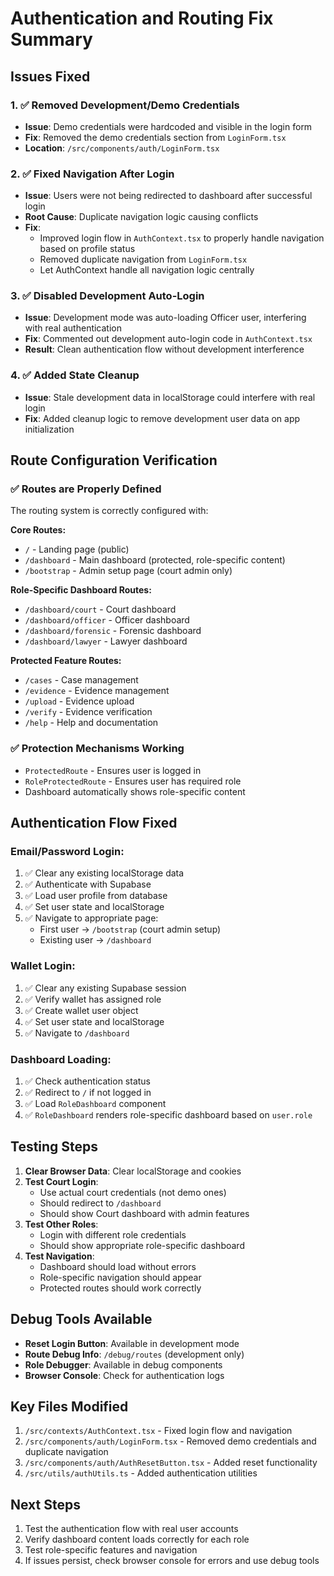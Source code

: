 # Authentication and Routing Fix Summary

## Issues Fixed

### 1. ✅ Removed Development/Demo Credentials

- **Issue**: Demo credentials were hardcoded and visible in the login form
- **Fix**: Removed the demo credentials section from `LoginForm.tsx`
- **Location**: `/src/components/auth/LoginForm.tsx`

### 2. ✅ Fixed Navigation After Login

- **Issue**: Users were not being redirected to dashboard after successful login
- **Root Cause**: Duplicate navigation logic causing conflicts
- **Fix**:
  - Improved login flow in `AuthContext.tsx` to properly handle navigation based on profile status
  - Removed duplicate navigation from `LoginForm.tsx`
  - Let AuthContext handle all navigation logic centrally

### 3. ✅ Disabled Development Auto-Login

- **Issue**: Development mode was auto-loading Officer user, interfering with real authentication
- **Fix**: Commented out development auto-login code in `AuthContext.tsx`
- **Result**: Clean authentication flow without development interference

### 4. ✅ Added State Cleanup

- **Issue**: Stale development data in localStorage could interfere with real login
- **Fix**: Added cleanup logic to remove development user data on app initialization

## Route Configuration Verification

### ✅ Routes are Properly Defined

The routing system is correctly configured with:

**Core Routes:**

- `/` - Landing page (public)
- `/dashboard` - Main dashboard (protected, role-specific content)
- `/bootstrap` - Admin setup page (court admin only)

**Role-Specific Dashboard Routes:**

- `/dashboard/court` - Court dashboard
- `/dashboard/officer` - Officer dashboard
- `/dashboard/forensic` - Forensic dashboard
- `/dashboard/lawyer` - Lawyer dashboard

**Protected Feature Routes:**

- `/cases` - Case management
- `/evidence` - Evidence management
- `/upload` - Evidence upload
- `/verify` - Evidence verification
- `/help` - Help and documentation

### ✅ Protection Mechanisms Working

- `ProtectedRoute` - Ensures user is logged in
- `RoleProtectedRoute` - Ensures user has required role
- Dashboard automatically shows role-specific content

## Authentication Flow Fixed

### Email/Password Login:

1. ✅ Clear any existing localStorage data
2. ✅ Authenticate with Supabase
3. ✅ Load user profile from database
4. ✅ Set user state and localStorage
5. ✅ Navigate to appropriate page:
   - First user → `/bootstrap` (court admin setup)
   - Existing user → `/dashboard`

### Wallet Login:

1. ✅ Clear any existing Supabase session
2. ✅ Verify wallet has assigned role
3. ✅ Create wallet user object
4. ✅ Set user state and localStorage
5. ✅ Navigate to `/dashboard`

### Dashboard Loading:

1. ✅ Check authentication status
2. ✅ Redirect to `/` if not logged in
3. ✅ Load `RoleDashboard` component
4. ✅ `RoleDashboard` renders role-specific dashboard based on `user.role`

## Testing Steps

1. **Clear Browser Data**: Clear localStorage and cookies
2. **Test Court Login**:
   - Use actual court credentials (not demo ones)
   - Should redirect to `/dashboard`
   - Should show Court dashboard with admin features
3. **Test Other Roles**:
   - Login with different role credentials
   - Should show appropriate role-specific dashboard
4. **Test Navigation**:
   - Dashboard should load without errors
   - Role-specific navigation should appear
   - Protected routes should work correctly

## Debug Tools Available

- **Reset Login Button**: Available in development mode
- **Route Debug Info**: `/debug/routes` (development only)
- **Role Debugger**: Available in debug components
- **Browser Console**: Check for authentication logs

## Key Files Modified

1. `/src/contexts/AuthContext.tsx` - Fixed login flow and navigation
2. `/src/components/auth/LoginForm.tsx` - Removed demo credentials and duplicate navigation
3. `/src/components/auth/AuthResetButton.tsx` - Added reset functionality
4. `/src/utils/authUtils.ts` - Added authentication utilities

## Next Steps

1. Test the authentication flow with real user accounts
2. Verify dashboard content loads correctly for each role
3. Test role-specific features and navigation
4. If issues persist, check browser console for errors and use debug tools
